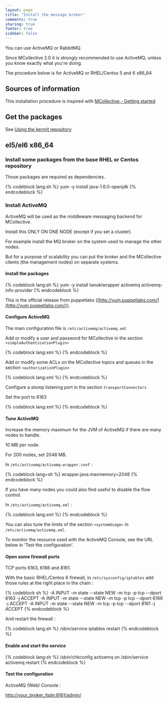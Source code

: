 ```yaml
---
layout: page
title: "Install the message broker"
comments: true
sharing: true
footer: true
sidebar: false 
---
```


You can use ActiveMQ or RabbitMQ.

<div class="important" markdown='1'>
Since MCollective 2.0 it is strongly recommended to use ActiveMQ, unless
you know exactly what you're doing.
</div>

The procedure below is for ActiveMQ or RHEL/Centos 5 and 6 x86\_64


## Sources of information

This installation procedure is inspired with [MCollective - Getting started](http://docs.puppetlabs.com/mcollective/reference/basic/gettingstarted.html#download-and-install)


## Get the packages

See [Using the kermit repository](/doc/using_the_repo.html)


## el5/el6 x86\_64

### Install some packages from the base RHEL or Centos repository

Those packages are required as dependencies.

{% codeblock lang:sh %}
yum -y install java-1.6.0-openjdk 
{% endcodeblock %}


### Install ActiveMQ

ActiveMQ will be used as the middleware messaging backend for MCollective.

Install this ONLY ON ONE NODE (except if you set a cluster).

For example install the MQ broker on the system used to manage the other nodes.

But for a purpose of scalability you can put the broker and the MCollective
clients (the management nodes) on separate systems.


#### Install the packages 

{% codeblock lang:sh %}
yum -y install tanukiwrapper activemq activemq-info-provider 
{% endcodeblock %}

This is the official release from puppetlabs ([http://yum.puppetlabs.com/](http://yum.puppetlabs.com/)).


#### Configure ActiveMQ

The main configuration file is `/etc/activemq/activemq.xml` 

Add or modify a user and password for MCollective in the section
`<simpleAuthenticationPlugin>`

{% codeblock lang:xml %}
<simpleAuthenticationPlugin>
  <users>
    <!-- ... -->
    <authenticationUser username="mcollective" password="marionette"
                        groups="mcollective,admins,everyone"/>
  </users>
</simpleAuthenticationPlugin>
{% endcodeblock %}


Add or modify some ACLs on the MCollective topics and queues in the section
`<authorizationPlugin>` 

{% codeblock lang:xml %}
<authorizationPlugin>
  <map>
    <authorizationMap>
      <authorizationEntries>
        <!-- ... -->
        <authorizationEntry queue=">" write="mcollective" read="mcollective"
                                      admin="mcollective" />
        <!-- ... -->
        <authorizationEntry topic="mcollective.>" write="mcollective"
                                       read="mcollective" admin="mcollective" />
        <!-- ... -->
      </authorizationEntries>
    </authorizationMap>
  </map>
</authorizationPlugin>
{% endcodeblock %}

Configure a stomp listening port in the section `transportConnectors`  

Set the port to 6163

{% codeblock lang:xml %}
<transportConnectors>
    <transportConnector name="openwire" uri="tcp://0.0.0.0:6166"/>
    <transportConnector name="stomp+nio" uri="stomp+nio://0.0.0.0:6163"/>
</transportConnectors>
{% endcodeblock %}


#### Tune ActiveMQ

Increase the memory maximum for the JVM of ActiveMQ if there are many nodes to
handle.

10 MB per node.

For 200 nodes, set 2048 MB.

In `/etc/activemq/activemq-wrapper.conf` :

{% codeblock lang=sh %}
wrapper.java.maxmemory=2048
{% endcodeblock %}

If you have many nodes you could also find useful to disable the flow control.

In `/etc/activemq/activemq.xml` : 

{% codeblock lang:xml %}
<destinationPolicy>
    <policyMap>
      <policyEntries>
        <policyEntry topic=">" producerFlowControl="false" memoryLimit="1mb">
          <!-- ... -->
        </policyEntry>
        <policyEntry queue=">" producerFlowControl="false" memoryLimit="1mb">
          <!-- ... -->
        </policyEntry>
      </policyEntries>
    </policyMap>
</destinationPolicy>
{% endcodeblock %}


You can also tune the limits of the section `<systemUsage>` in 
`/etc/activemq/activemq.xml`.

To monitor the resource used with the ActiveMQ Console, see the URL below in 'Test the configuration'.

#### Open some firewall ports

TCP ports 6163, 6166 and 8161.

With the basic RHEL/Centos 6 firewall, in `/etc/sysconfig/iptables` add those rules at the right place in the chain :

{% codeblock sh %}
-A INPUT -m state --state NEW -m tcp -p tcp --dport 6163 -j ACCEPT
-A INPUT -m state --state NEW -m tcp -p tcp --dport 6166 -j ACCEPT
-A INPUT -m state --state NEW -m tcp -p tcp --dport 8161 -j ACCEPT
{% endcodeblock %}

And restart the firewall :

{% codeblock lang:sh %}
/sbin/service iptables restart
{% endcodeblock %}


#### Enable and start the service

{% codeblock lang:sh %}
/sbin/chkconfig activemq on
/sbin/service activemq restart
{% endcodeblock %}


#### Test the configuration

ActiveMQ (Web) Console :

[http://your\_broker\_fqdn:8161/admin/](http://your_broker_fqdn:8161/admin/)


